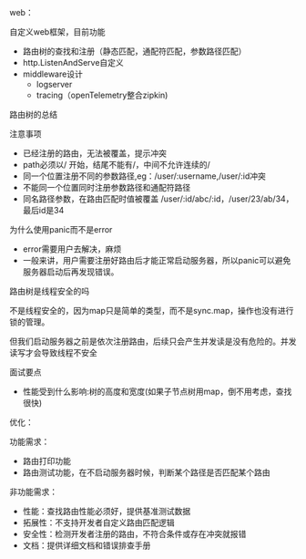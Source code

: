 web：

自定义web框架，目前功能

- 路由树的查找和注册（静态匹配，通配符匹配，参数路径匹配）
- http.ListenAndServe自定义
- middleware设计
  - logserver
  - tracing（openTelemetry整合zipkin)




路由树的总结

注意事项

- 已经注册的路由，无法被覆盖，提示冲突
- path必须以/ 开始，结尾不能有/，中间不允许连续的/
- 同一个位置注册不同的参数路径,eg：/user/:username,/user/:id冲突
- 不能同一个位置同时注册参数路径和通配符路径
- 同名路径参数，在路由匹配时值被覆盖 /user/:id/abc/:id，/user/23/ab/34，最后id是34

为什么使用panic而不是error

- error需要用户去解决，麻烦
- 一般来讲，用户需要注册好路由后才能正常启动服务器，所以panic可以避免服务器启动后再发现错误。

路由树是线程安全的吗

不是线程安全的，因为map只是简单的类型，而不是sync.map，操作也没有进行锁的管理。

但我们启动服务器之前是依次注册路由，后续只会产生并发读是没有危险的。并发读写才会导致线程不安全

面试要点

- 性能受到什么影响:树的高度和宽度(如果子节点树用map，倒不用考虑，查找很快)



优化：

功能需求：

- 路由打印功能
- 路由测试功能，在不启动服务器时候，判断某个路径是否匹配某个路由

非功能需求：

- 性能：查找路由性能必须好，提供基准测试数据
- 拓展性：不支持开发者自定义路由匹配逻辑
- 安全性：检测开发者注册的路由，不符合条件或存在冲突就报错
- 文档：提供详细文档和错误排查手册


